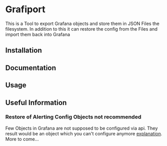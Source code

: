 # Grafiport
This is a Tool to export Grafana objects and store them in JSON Files the filesystem.
In addition to this it can restore the config from the Files and import them back into Grafana 

## Installation

## Documentation

## Usage


## Useful Information

### Restore of Alerting Config Objects not recommended

Few Objects in Grafana are not supposed to be configured via api. They result would be an object
which you can't configure anymore [explanation][provisioned_ressources].
More to come...

[provisioned_ressources]: https://grafana.com/docs/grafana/latest/alerting/set-up/provision-alerting-resources/view-provisioned-resources
